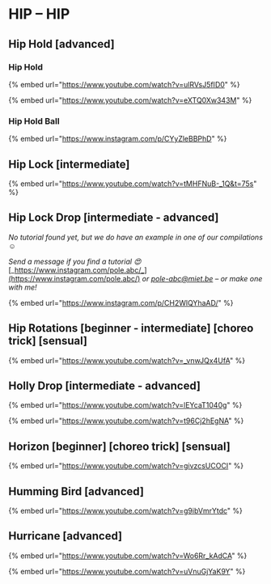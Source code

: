 # HIP – HIP

## Hip Hold \[advanced]

### Hip Hold

{% embed url="https://www.youtube.com/watch?v=ulRVsJ5fID0" %}

{% embed url="https://www.youtube.com/watch?v=eXTQ0Xw343M" %}

### Hip Hold Ball

{% embed url="https://www.instagram.com/p/CYyZleBBPhD" %}

## Hip Lock \[intermediate]

{% embed url="https://www.youtube.com/watch?v=tMHFNuB-_1Q&t=75s" %}

## Hip Lock Drop \[intermediate - advanced]

_No tutorial found yet, but we do have an example in one of our compilations ☺️_

_Send a message if you find a tutorial 😍_ [_https://www.instagram.com/pole.abc/_](https://www.instagram.com/pole.abc/) _or_ [_pole-abc@miet.be_](mailto:pole-abc@miet.be) _– or make one with me!_&#x20;

{% embed url="https://www.instagram.com/p/CH2WlQYhaAD/" %}

## Hip Rotations \[beginner - intermediate] \[choreo trick] \[sensual]

{% embed url="https://www.youtube.com/watch?v=_vnwJQx4UfA" %}

## Holly Drop \[intermediate - advanced]

{% embed url="https://www.youtube.com/watch?v=lEYcaT1040g" %}

{% embed url="https://www.youtube.com/watch?v=t96Cj2hEgNA" %}

## Horizon \[beginner] \[choreo trick] \[sensual]

{% embed url="https://www.youtube.com/watch?v=givzcsUCOCI" %}

## Humming Bird \[advanced]

{% embed url="https://www.youtube.com/watch?v=g9ibVmrYtdc" %}

## Hurricane \[advanced]

{% embed url="https://www.youtube.com/watch?v=Wo6Rr_kAdCA" %}

{% embed url="https://www.youtube.com/watch?v=uVnuGjYaK9Y" %}
